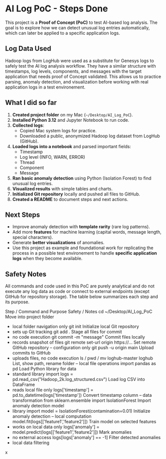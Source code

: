 # AI Log PoC - Steps Done

This project is a **Proof of Concept (PoC)** to test AI-based log analysis. The goal is to explore how we can detect unusual log entries automatically, which can later be applied to a specific application logs.

## Log Data Used
Hadoop logs from LogHub were used as a substitute for Genesys logs to safely test the AI log analysis workflow. They have a similar structure with timestamps, log levels, components, and messages with the target application that needs proof of Concept validated. This allows us to practice parsing, anomaly detection, and visualization before working with real application logs in a test environement.

## What I did so far
1. **Created project folder** on my Mac (`~/Desktop/AI_Log_PoC`).  
2. **Installed Python 3.12** and Jupyter Notebook to run code.  
3. **Collected logs**:  
   - Copied Mac system logs for practice.  
   - Downloaded a public, anonymized Hadoop log dataset from LogHub (GitHub).  
4. **Loaded logs into a notebook** and parsed important fields:  
   - Timestamp  
   - Log level (INFO, WARN, ERROR)  
   - Thread  
   - Component  
   - Message  
5. **Ran basic anomaly detection** using Python (Isolation Forest) to find unusual log entries.  
6. **Visualized results** with simple tables and charts.  
7. **Initialized Git repository** locally and pushed all files to GitHub.  
8. **Created a README** to document steps and next actions.  

## Next Steps
- Improve anomaly detection with **template rarity** (rare log patterns).  
- Add more **features** for machine learning (capital words, message length, special characters).  
- Generate **better visualizations** of anomalies.  
- Use this project as example and foundational work for replicating the process in a possible test environement to handle **specific application logs** when they become available.
## Safety Notes

All commands and code used in this PoC are purely analytical and do not execute any log data as code or connect to external endpoints (except GitHub for repository storage). The table below summarizes each step and its purpose.

Step / Command and Purpose
Safety / Notes
cd ~/Desktop/AI_Log_PoC
Move into project folder
- local folder navigation only
git init
Initialize local Git repository
- sets up Git tracking
git add .
Stage all files for commit
- no code execution
git commit -m "message"
Commit files locally
- records snapshot of files
git remote set-url origin https://...
Set remote GitHub repository
– configuration only
git push -u origin main
Upload commits to GitHub
- uploads files, no code execution
ls / pwd / mv loghub-master loghub
List, show path, rename folder
– local file operations
import pandas as pd
Load Python library for data
- standard library import
logs = pd.read_csv("Hadoop_2k.log_structured.csv")
Load log CSV into DataFrame
- reads local file only
logs['timestamp'] = pd.to_datetime(logs['timestamp'])
Convert timestamp column
 – data transformation
from sklearn.ensemble import IsolationForest
Import anomaly detection model
- library import
model = IsolationForest(contamination=0.01)
Initialize anomaly detection
– local computation
model.fit(logs[['feature1','feature2']])
Train model on selected features
- works on local data only
logs['anomaly'] = model.predict(logs[['feature1','feature2']])
Mark anomalies
- no external access
logs[logs['anomaly'] == -1]
Filter detected anomalies
- local data filtering

x

